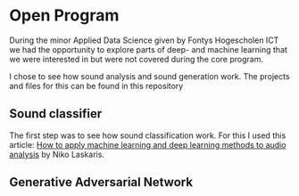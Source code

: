 # Open Program
During the minor Applied Data Science given by Fontys Hogescholen ICT we had the opportunity to explore parts of deep- and machine learning that we were interested in but were not covered during the core program. 

I chose to see how sound analysis and sound generation work. The projects and files for this can be found in this repository

## Sound classifier
The first step was to see how sound classification work. For this I used this article: [How to apply machine learning and deep learning methods to audio analysis](https://towardsdatascience.com/how-to-apply-machine-learning-and-deep-learning-methods-to-audio-analysis-615e286fcbbc) by Niko Laskaris. 

## Generative Adversarial Network
 